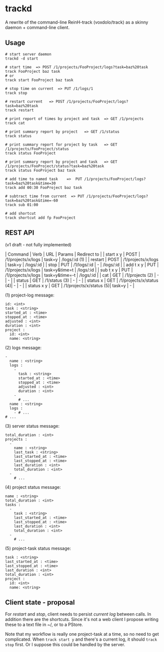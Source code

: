 # trackd

A rewrite of the command-line ReinH-track (voxdolo/track)
as a skinny daemon + command-line client.

## Usage

    # start server daemon
    trackd -d start
    
    # start time  => POST /1/projects/FooProject/logs?task=baz%20task
    track FooProject baz task
    # or
    track start FooProject baz task
    
    # stop time on current  => PUT /1/logs/1
    track stop
    
    # restart current   => POST /1/projects/FooProject/logs?task=baz%20task
    track restart
    
    # print report of times by project and task  => GET /1/projects
    track cat
    
    # print summary report by project   => GET /1/status
    track status
    
    # print summary report for project by task   => GET /1/projects/FooProject/status
    track status FooProject
    
    # print summary report by project and task   => GET /1/projects/FooProject/status?task=baz%20task
    track status FooProject baz task
    
    # add time to named task    =>  PUT /1/projects/FooProject/logs?task=baz%20task&time=30
    track add 00:30 FooProject baz task
    
    # subtract time from current  => PUT /1/projects/FooProject/logs?task=baz%20task&time=-60
    track sub 01:00
    
    # add shortcut
    track shortcut add fp FooProject
    

## REST API 
(v1 draft - not fully implemented)

| Command         | Verb | URL                     | Params         | Redirect to              |
| start x y       | POST | /1/projects/x/logs      | task=y         | /logs/:id (1)            |
| restart         | POST | /1/projects/x/logs      | task=y         | /logs/:id                |
| stop            | PUT  | /1/logs/:id             | -              | /logs/:id                |
| add t x y       | PUT  | /1/projects/x/logs      | task=y&time=t  | /logs/:id                |
| sub t x y       | PUT  | /1/projects/x/logs      | task=y&time=-t | /logs/:id                |
| cat             | GET  | /1/projects (2)         | -              | -                        |
| status          | GET  | /1/status (3)           | -              | -                        |
| status x        | GET  | /1/projects/x/status (4)| -              | -                        |
| status x y      | GET  | /1/projects/x/status (5)| task=y         | -                        |

(1) project-log message:

    id: <int>
    task : <string>
    started_at : <time>
    stopped_at : <time>
    adjusted : <int>
    duration : <int>
    project :
      id: <int>
      name: <string>
    
(2) logs message:

    -
      name : <string>
      logs :
        - 
          task : <string>
          started_at : <time>
          stopped_at : <time>
          adjusted : <int>
          duration : <int>
        -
          # ...
      name : <string>
      logs :
        - # ...
    # ...
  
(3) server status message:

    total_duration : <int>
    projects :
      -
        name : <string>
        last_task : <string>
        last_started_at : <time>
        last_stopped_at : <time>
        last_duration : <int>
        total_duration : <int>
      -
        # ...
    
    
(4) project status message:

    name : <string>
    total_duration : <int>
    tasks :
      -
        task : <string>
        last_started_at : <time>
        last_stopped_at : <time>
        last_duration : <int>
        total_duration : <int>
      -
        # ...
      
(5) project-task status message:
    
    task : <string>
    last_started_at : <time>
    last_stopped_at : <time>
    last_duration : <int>
    total_duration : <int>
    project :
      id: <int>
      name: <string>
     

## Client state - proposal

For _restart_ and _stop_, client needs to persist _current log_ between calls.  In addition there are the shortcuts.
Since it's not a web client I propose writing these to a text file in ~/, or to a PStore.

Note that my workflow is really one project-task at a time, so no need to get complicated.
When `track start y` and there's a current log, it should `track stop` first.
Or I suppose this could be handled by the server.

